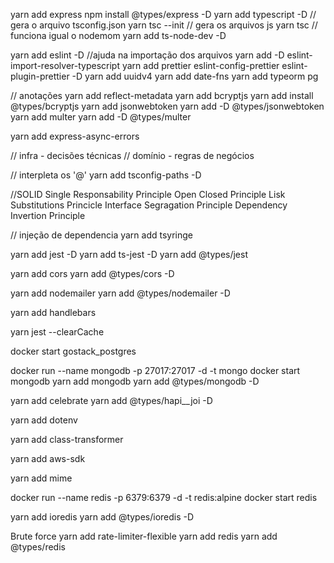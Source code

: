 yarn add express
npm install @types/express -D
yarn add typescript -D
// gera o arquivo tsconfig.json
yarn tsc --init
// gera os arquivos js
yarn tsc
// funciona igual o nodemom
yarn add ts-node-dev -D

yarn add eslint -D
//ajuda na importação dos arquivos
yarn add -D eslint-import-resolver-typescript
yarn add prettier eslint-config-prettier eslint-plugin-prettier  -D
yarn add uuidv4
yarn add date-fns
yarn add typeorm pg

// anotações
yarn add reflect-metadata
yarn add bcryptjs
yarn add install @types/bcryptjs
yarn add jsonwebtoken
yarn add -D @types/jsonwebtoken
yarn add multer
yarn add -D @types/multer

 yarn add express-async-errors

 // infra - decisões técnicas
 // domínio - regras de negócios

// interpleta os '@'
yarn add tsconfig-paths -D

//SOLID
Single Responsability Principle
Open Closed Principle
Lisk Substitutions Princicle
Interface Segragation Principle
Dependency Invertion Principle

// injeção de dependencia
yarn add tsyringe

yarn add jest -D
yarn add ts-jest -D
yarn add @types/jest

yarn add cors
yarn add @types/cors -D


yarn add nodemailer
yarn add @types/nodemailer -D

<!-- templte de email -->
 yarn add handlebars

<!-- limpa p cache dos testes -->
yarn jest --clearCache

<!-- PostGres -->

docker start gostack_postgres


<!-- Mongo -->
docker run --name mongodb -p 27017:27017 -d -t mongo
docker start mongodb
yarn add mongodb
yarn add @types/mongodb -D


<!-- Validações -->
yarn add celebrate
yarn add @types/hapi__joi -D

<!-- variáveis de ambiente -->
yarn add dotenv

<!--  -->
yarn add class-transformer

<!-- Envio de email com AWS -->
yarn add aws-sdk

<!-- Upload de arquivos aws -->
yarn add mime

<!-- Redis -->
 docker run --name redis -p 6379:6379 -d -t redis:alpine
 docker start redis

yarn add ioredis
yarn add @types/ioredis -D


<!-- Segurança -->
Brute force
yarn add rate-limiter-flexible
yarn add redis
yarn add @types/redis
